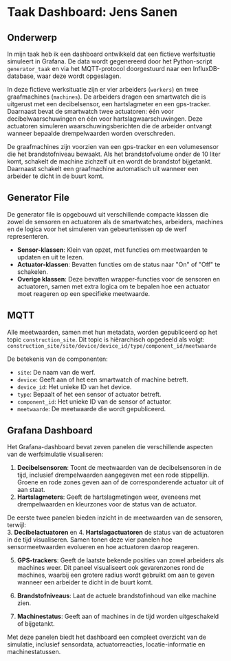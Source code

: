 # Taak Dashboard: Jens Sanen

## Onderwerp

In mijn taak heb ik een dashboard ontwikkeld dat een fictieve werfsituatie simuleert in Grafana. De data wordt gegenereerd door het Python-script `generator_taak` en via het MQTT-protocol doorgestuurd naar een InfluxDB-database, waar deze wordt opgeslagen.

In deze fictieve werksituatie zijn er vier arbeiders (`workers`) en twee graafmachines (`machines`). De arbeiders dragen een smartwatch die is uitgerust met een decibelsensor, een hartslagmeter en een gps-tracker. Daarnaast bevat de smartwatch twee actuatoren: één voor decibelwaarschuwingen en één voor hartslagwaarschuwingen. Deze actuatoren simuleren waarschuwingsberichten die de arbeider ontvangt wanneer bepaalde drempelwaarden worden overschreden.

De graafmachines zijn voorzien van een gps-tracker en een volumesensor die het brandstofniveau bewaakt. Als het brandstofvolume onder de 10 liter komt, schakelt de machine zichzelf uit en wordt de brandstof bijgetankt. Daarnaast schakelt een graafmachine automatisch uit wanneer een arbeider te dicht in de buurt komt.

## Generator File

De generator file is opgebouwd uit verschillende compacte klassen die zowel de sensoren en actuatoren als de smartwatches, arbeiders, machines en de logica voor het simuleren van gebeurtenissen op de werf representeren.  

- **Sensor-klassen**: Klein van opzet, met functies om meetwaarden te updaten en uit te lezen.  
- **Actuator-klassen**: Bevatten functies om de status naar "On" of "Off" te schakelen.  
- **Overige klassen**: Deze bevatten wrapper-functies voor de sensoren en actuatoren, samen met extra logica om te bepalen hoe een actuator moet reageren op een specifieke meetwaarde.

## MQTT

Alle meetwaarden, samen met hun metadata, worden gepubliceerd op het topic `construction_site`. Dit topic is hiërarchisch opgedeeld als volgt:  
`construction_site/site/device/device_id/type/component_id/meetwaarde`

De betekenis van de componenten:  
- `site`: De naam van de werf.  
- `device`: Geeft aan of het een smartwatch of machine betreft.  
- `device_id`: Het unieke ID van het device.  
- `type`: Bepaalt of het een sensor of actuator betreft.  
- `component_id`: Het unieke ID van de sensor of actuator.  
- `meetwaarde`: De meetwaarde die wordt gepubliceerd.

## Grafana Dashboard

Het Grafana-dashboard bevat zeven panelen die verschillende aspecten van de werfsimulatie visualiseren:  

1. **Decibelsensoren**: Toont de meetwaarden van de decibelsensoren in de tijd, inclusief drempelwaarden aangegeven met een rode stippellijn. Groene en rode zones geven aan of de corresponderende actuator uit of aan staat.  
2. **Hartslagmeters**: Geeft de hartslagmetingen weer, eveneens met drempelwaarden en kleurzones voor de status van de actuator.  

De eerste twee panelen bieden inzicht in de meetwaarden van de sensoren, terwijl:  
3. **Decibelactuatoren** en 4. **Hartslagactuatoren** de status van de actuatoren in de tijd visualiseren. Samen tonen deze vier panelen hoe sensormeetwaarden evolueren en hoe actuatoren daarop reageren.  

5. **GPS-trackers**: Geeft de laatste bekende posities van zowel arbeiders als machines weer. Dit paneel visualiseert ook gevarenzones rond de machines, waarbij een grotere radius wordt gebruikt om aan te geven wanneer een arbeider te dicht in de buurt komt.  

6. **Brandstofniveaus**: Laat de actuele brandstofinhoud van elke machine zien.  
7. **Machinestatus**: Geeft aan of machines in de tijd worden uitgeschakeld of bijgetankt.  

Met deze panelen biedt het dashboard een compleet overzicht van de simulatie, inclusief sensordata, actuatorreacties, locatie-informatie en machinestatussen.